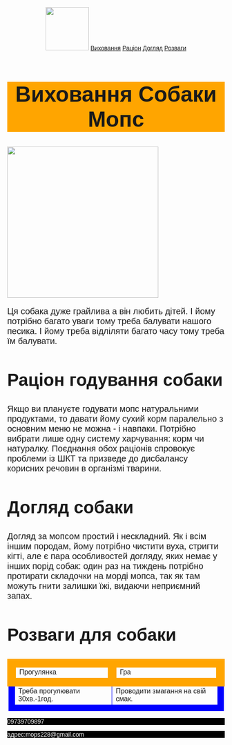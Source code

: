 <html>
    <title style="text-align:center">Яки виховати собаку породи Мопс</title>
    <body style="font-family: sans-serif;text-align: Amatic SC">
        <header>
            <img src="https://zvidusil.in.ua/wp-content/uploads/2022/10/53452345345.jpg" height="100">
            <a href="#dog">Виховання</a>
            <a href="#eat">Раціон</a>
            <a href="#cat">Догляд</a>
            <a href="#mops">Розваги</a>
        </header>
        <main>
            <h1 style="background-color:orange;font-size:50px;text-align:center" id="dog">Виховання Собаки Мопс</h1>
            <img src="https://zvidusil.in.ua/wp-content/uploads/2022/10/53452345345.jpg" height="350">
<p style="font-size:20px">Ця собака дуже грайлива а  він любить дітей. І йому потрібно багато уваги тому треба балувати нашого песика. І йому треба відліляти багато часу тому треба їм балувати.</p>
            <h2 style="font-size:40px" id="eat">Раціон годування собаки</h2>
            <p style="font-size:20px">Якщо ви плануєте годувати мопс натуральними продуктами, то давати йому сухий корм паралельно з основним меню не можна - і навпаки. Потрібно вибрати лише одну систему харчування: корм чи натуралку. Поєднання обох раціонів спровокує проблеми із ШКТ та призведе до дисбалансу корисних речовин в організмі тварини.</p>
            <h2 style="font-size:40px" id="cat">Догляд собаки</h2>
            <p style="font-size:20px">Догляд за мопсом простий і нескладний. Як і всім іншим породам, йому потрібно чистити вуха, стригти кігті, але є пара особливостей догляду, яких немає у інших порід собак: один раз на тиждень потрібно протирати складочки на морді мопса, так як там можуть гнити залишки їжі, видаючи неприємний запах.</p>
            <h2 style="font-size:40px" id="#mops">Розваги для собаки</h2>
            <table>
                <tr style="border:15px solid orange;">
                    <td style="border:20px solid orange;">Прогулянка</td>
                    <td style="border:20px solid orange;">Гра</td>
                </tr>
                <tr style="border:15px solid blue;">
                    <td style="border:1px solid blue;">Треба прогулювати 30хв.-1год.</td>
                    <td style="border:1px solid blue;">Проводити змагання на свій смак.</td>
                </tr>
            </table>
        </main>
        <footer>
          <p style="background-color:black;color:white;">09739709897</p>
          <p style="background-color:black; color:white;">адрес:mops228@gmail.com</p>  
        </footer>
    </body>
</html>
